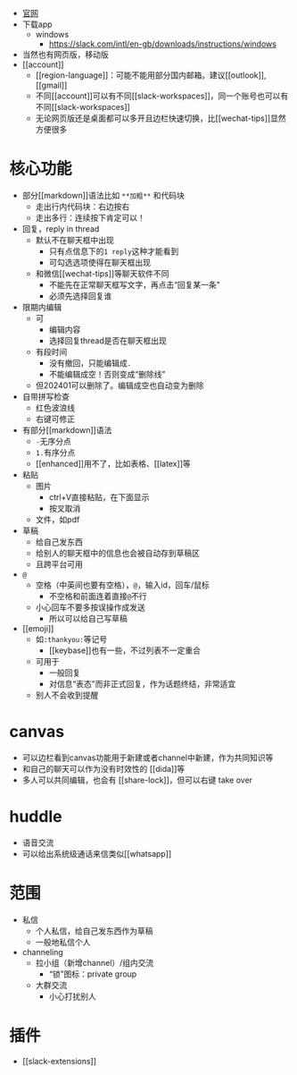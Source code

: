 - [官网](https://slack.com/intl/en-gb/)
- 下载app
  - windows
    - https://slack.com/intl/en-gb/downloads/instructions/windows
- 当然也有网页版，移动版
- [[account]]
  - [[region-language]]：可能不能用部分国内邮箱。建议[[outlook]], [[gmail]]
  - 不同[[account]]可以有不同[[slack-workspaces]]，同一个账号也可以有不同[[slack-workspaces]]
  - 无论网页版还是桌面都可以多开且边栏快速切换，比[[wechat-tips]]显然方便很多
# 核心功能
- 部分[[markdown]]语法比如 `**加粗**` 和代码块
  - 走出行内代码块：右边按右
  - 走出多行：连续按下肯定可以！
- 回复，reply in thread
  - 默认不在聊天框中出现
    - 只有点信息下的`1 reply`这种才能看到
    - 可勾选选项使得在聊天框出现
  - 和微信[[wechat-tips]]等聊天软件不同
    - 不能先在正常聊天框写文字，再点击“回复某一条”
    - 必须先选择回复谁
- 限期内编辑
  - 可
    - 编辑内容
    - 选择回复thread是否在聊天框出现
  - 有段时间
    - 没有撤回，只能编辑成`.`
    - 不能编辑成空！否则变成“删除线”
  - 但202401可以删除了。编辑成空也自动变为删除
- 自带拼写检查
  - 红色波浪线
  - 右键可修正
- 有部分[[markdown]]语法
  - `-`无序分点
  - `1.`有序分点
  - [[enhanced]]用不了，比如表格、[[latex]]等
- 粘贴
  - 图片
    - ctrl+V直接粘贴，在下面显示
    - 按叉取消
  - 文件，如pdf
- 草稿
  - 给自己发东西
  - 给别人的聊天框中的信息也会被自动存到草稿区
  - 且跨平台可用
- `@`
  - 空格（中英间也要有空格），`@`，输入id，回车/鼠标
    - 不空格和前面连着直接`@`不行
  - 小心回车不要多按误操作成发送
    - 所以可以给自己写草稿
- [[emoji]]
  - 如`:thankyou:`等记号
    - [[keybase]]也有一些，不过列表不一定重合
  - 可用于
    - 一般回复
    - 对信息“表态”而非正式回复，作为话题终结，非常适宜
  - 别人不会收到提醒
# canvas
- 可以边栏看到canvas功能用于新建或者channel中新建，作为共同知识等
- 和自己的聊天可以作为没有时效性的 [[dida]]等
- 多人可以共同编辑，也会有 [[share-lock]]，但可以右键 take over
# huddle
- 语音交流
- 可以给出系统级通话来信类似[[whatsapp]]
# 范围
- 私信
  - 个人私信，给自己发东西作为草稿
  - 一般地私信个人
- channeling
  - 拉小组（新增channel）/组内交流
    - “锁”图标：private group
  - 大群交流
    - 小心打扰别人
# 插件
- [[slack-extensions]]